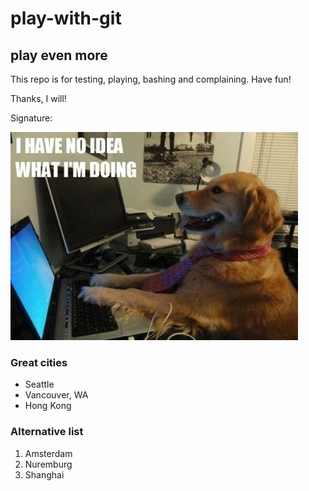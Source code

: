 # play-with-git

## play even more

This repo is for testing, playing, bashing and complaining.  Have fun!

Thanks, I will!

Signature:

![](doggie.jpg)

### Great cities
* Seattle
* Vancouver, WA
* Hong Kong

### Alternative list
1. Amsterdam
1. Nuremburg
7. Shanghai
